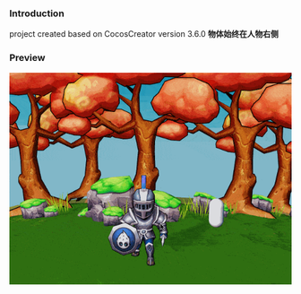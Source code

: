 ### Introduction

project created based on CocosCreator version 3.6.0 **物体始终在人物右侧** 

### Preview
![image](../../../gif/202203/2022030562.gif)